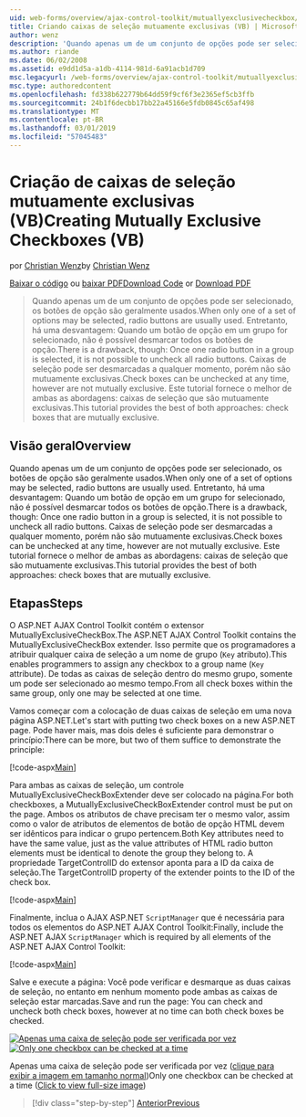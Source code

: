 ```yaml
---
uid: web-forms/overview/ajax-control-toolkit/mutuallyexclusivecheckbox/creating-mutually-exclusive-checkboxes-vb
title: Criando caixas de seleção mutuamente exclusivas (VB) | Microsoft Docs
author: wenz
description: 'Quando apenas um de um conjunto de opções pode ser selecionado, os botões de opção são geralmente usados. Entretanto, há uma desvantagem: Uma vez um botão de opção em um grupo é selecionado,...'
ms.author: riande
ms.date: 06/02/2008
ms.assetid: e9dd1d5a-a1db-4114-981d-6a91acb1d709
msc.legacyurl: /web-forms/overview/ajax-control-toolkit/mutuallyexclusivecheckbox/creating-mutually-exclusive-checkboxes-vb
msc.type: authoredcontent
ms.openlocfilehash: fd338b622779b64dd59f9cf6f3e2365ef5cb3ffb
ms.sourcegitcommit: 24b1f6decbb17bb22a45166e5fdb0845c65af498
ms.translationtype: MT
ms.contentlocale: pt-BR
ms.lasthandoff: 03/01/2019
ms.locfileid: "57045483"
---
```

<a name="creating-mutually-exclusive-checkboxes-vb"></a><span data-ttu-id="b011d-104">Criação de caixas de seleção mutuamente exclusivas (VB)</span><span class="sxs-lookup"><span data-stu-id="b011d-104">Creating Mutually Exclusive Checkboxes (VB)</span></span>
====================
<span data-ttu-id="b011d-105">por [Christian Wenz](https://github.com/wenz)</span><span class="sxs-lookup"><span data-stu-id="b011d-105">by [Christian Wenz](https://github.com/wenz)</span></span>

<span data-ttu-id="b011d-106">[Baixar o código](http://download.microsoft.com/download/9/3/f/93f8daea-bebd-4821-833b-95205389c7d0/MutuallyExclusiveCheckBox0.vb.zip) ou [baixar PDF](http://download.microsoft.com/download/b/6/a/b6ae89ee-df69-4c87-9bfb-ad1eb2b23373/mutuallyexclusivecheckbox0VB.pdf)</span><span class="sxs-lookup"><span data-stu-id="b011d-106">[Download Code](http://download.microsoft.com/download/9/3/f/93f8daea-bebd-4821-833b-95205389c7d0/MutuallyExclusiveCheckBox0.vb.zip) or [Download PDF](http://download.microsoft.com/download/b/6/a/b6ae89ee-df69-4c87-9bfb-ad1eb2b23373/mutuallyexclusivecheckbox0VB.pdf)</span></span>

> <span data-ttu-id="b011d-107">Quando apenas um de um conjunto de opções pode ser selecionado, os botões de opção são geralmente usados.</span><span class="sxs-lookup"><span data-stu-id="b011d-107">When only one of a set of options may be selected, radio buttons are usually used.</span></span> <span data-ttu-id="b011d-108">Entretanto, há uma desvantagem: Quando um botão de opção em um grupo for selecionado, não é possível desmarcar todos os botões de opção.</span><span class="sxs-lookup"><span data-stu-id="b011d-108">There is a drawback, though: Once one radio button in a group is selected, it is not possible to uncheck all radio buttons.</span></span> <span data-ttu-id="b011d-109">Caixas de seleção pode ser desmarcadas a qualquer momento, porém não são mutuamente exclusivas.</span><span class="sxs-lookup"><span data-stu-id="b011d-109">Check boxes can be unchecked at any time, however are not mutually exclusive.</span></span> <span data-ttu-id="b011d-110">Este tutorial fornece o melhor de ambas as abordagens: caixas de seleção que são mutuamente exclusivas.</span><span class="sxs-lookup"><span data-stu-id="b011d-110">This tutorial provides the best of both approaches: check boxes that are mutually exclusive.</span></span>


## <a name="overview"></a><span data-ttu-id="b011d-111">Visão geral</span><span class="sxs-lookup"><span data-stu-id="b011d-111">Overview</span></span>

<span data-ttu-id="b011d-112">Quando apenas um de um conjunto de opções pode ser selecionado, os botões de opção são geralmente usados.</span><span class="sxs-lookup"><span data-stu-id="b011d-112">When only one of a set of options may be selected, radio buttons are usually used.</span></span> <span data-ttu-id="b011d-113">Entretanto, há uma desvantagem: Quando um botão de opção em um grupo for selecionado, não é possível desmarcar todos os botões de opção.</span><span class="sxs-lookup"><span data-stu-id="b011d-113">There is a drawback, though: Once one radio button in a group is selected, it is not possible to uncheck all radio buttons.</span></span> <span data-ttu-id="b011d-114">Caixas de seleção pode ser desmarcadas a qualquer momento, porém não são mutuamente exclusivas.</span><span class="sxs-lookup"><span data-stu-id="b011d-114">Check boxes can be unchecked at any time, however are not mutually exclusive.</span></span> <span data-ttu-id="b011d-115">Este tutorial fornece o melhor de ambas as abordagens: caixas de seleção que são mutuamente exclusivas.</span><span class="sxs-lookup"><span data-stu-id="b011d-115">This tutorial provides the best of both approaches: check boxes that are mutually exclusive.</span></span>

## <a name="steps"></a><span data-ttu-id="b011d-116">Etapas</span><span class="sxs-lookup"><span data-stu-id="b011d-116">Steps</span></span>

<span data-ttu-id="b011d-117">O ASP.NET AJAX Control Toolkit contém o extensor MutuallyExclusiveCheckBox.</span><span class="sxs-lookup"><span data-stu-id="b011d-117">The ASP.NET AJAX Control Toolkit contains the MutuallyExclusiveCheckBox extender.</span></span> <span data-ttu-id="b011d-118">Isso permite que os programadores a atribuir qualquer caixa de seleção a um nome de grupo (`Key` atributo).</span><span class="sxs-lookup"><span data-stu-id="b011d-118">This enables programmers to assign any checkbox to a group name (`Key` attribute).</span></span> <span data-ttu-id="b011d-119">De todas as caixas de seleção dentro do mesmo grupo, somente um pode ser selecionado ao mesmo tempo.</span><span class="sxs-lookup"><span data-stu-id="b011d-119">From all check boxes within the same group, only one may be selected at one time.</span></span>

<span data-ttu-id="b011d-120">Vamos começar com a colocação de duas caixas de seleção em uma nova página ASP.NET.</span><span class="sxs-lookup"><span data-stu-id="b011d-120">Let's start with putting two check boxes on a new ASP.NET page.</span></span> <span data-ttu-id="b011d-121">Pode haver mais, mas dois deles é suficiente para demonstrar o princípio:</span><span class="sxs-lookup"><span data-stu-id="b011d-121">There can be more, but two of them suffice to demonstrate the principle:</span></span>

[!code-aspx[Main](creating-mutually-exclusive-checkboxes-vb/samples/sample1.aspx)]

<span data-ttu-id="b011d-122">Para ambas as caixas de seleção, um controle MutuallyExclusiveCheckBoxExtender deve ser colocado na página.</span><span class="sxs-lookup"><span data-stu-id="b011d-122">For both checkboxes, a MutuallyExclusiveCheckBoxExtender control must be put on the page.</span></span> <span data-ttu-id="b011d-123">Ambos os atributos de chave precisam ter o mesmo valor, assim como o valor de atributos de elementos de botão de opção HTML devem ser idênticos para indicar o grupo pertencem.</span><span class="sxs-lookup"><span data-stu-id="b011d-123">Both Key attributes need to have the same value, just as the value attributes of HTML radio button elements must be identical to denote the group they belong to.</span></span> <span data-ttu-id="b011d-124">A propriedade TargetControlID do extensor aponta para a ID da caixa de seleção.</span><span class="sxs-lookup"><span data-stu-id="b011d-124">The TargetControlID property of the extender points to the ID of the check box.</span></span>

[!code-aspx[Main](creating-mutually-exclusive-checkboxes-vb/samples/sample2.aspx)]

<span data-ttu-id="b011d-125">Finalmente, inclua o AJAX ASP.NET `ScriptManager` que é necessária para todos os elementos do ASP.NET AJAX Control Toolkit:</span><span class="sxs-lookup"><span data-stu-id="b011d-125">Finally, include the ASP.NET AJAX `ScriptManager` which is required by all elements of the ASP.NET AJAX Control Toolkit:</span></span>

[!code-aspx[Main](creating-mutually-exclusive-checkboxes-vb/samples/sample3.aspx)]

<span data-ttu-id="b011d-126">Salve e execute a página: Você pode verificar e desmarque as duas caixas de seleção, no entanto em nenhum momento pode ambas as caixas de seleção estar marcadas.</span><span class="sxs-lookup"><span data-stu-id="b011d-126">Save and run the page: You can check and uncheck both check boxes, however at no time can both check boxes be checked.</span></span>


<span data-ttu-id="b011d-127">[![Apenas uma caixa de seleção pode ser verificada por vez](creating-mutually-exclusive-checkboxes-vb/_static/image2.png)](creating-mutually-exclusive-checkboxes-vb/_static/image1.png)</span><span class="sxs-lookup"><span data-stu-id="b011d-127">[![Only one checkbox can be checked at a time](creating-mutually-exclusive-checkboxes-vb/_static/image2.png)](creating-mutually-exclusive-checkboxes-vb/_static/image1.png)</span></span>

<span data-ttu-id="b011d-128">Apenas uma caixa de seleção pode ser verificada por vez ([clique para exibir a imagem em tamanho normal](creating-mutually-exclusive-checkboxes-vb/_static/image3.png))</span><span class="sxs-lookup"><span data-stu-id="b011d-128">Only one checkbox can be checked at a time ([Click to view full-size image](creating-mutually-exclusive-checkboxes-vb/_static/image3.png))</span></span>

> [!div class="step-by-step"]
> [<span data-ttu-id="b011d-129">Anterior</span><span class="sxs-lookup"><span data-stu-id="b011d-129">Previous</span></span>](creating-mutually-exclusive-checkboxes-cs.md)

